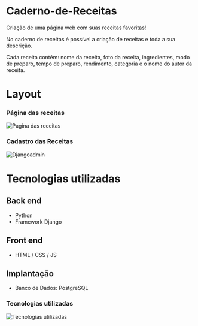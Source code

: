 # Caderno-de-Receitas


Criação de uma página web com suas receitas favoritas! 

No caderno de receitas é possível a criação de receitas e toda a sua descrição.

Cada receita contém:  nome da receita, foto da receita, ingredientes, modo de preparo, 
tempo de preparo, rendimento, categoria e o nome do autor da receita.

# Layout 

### Página das receitas

![Pagina das receitas](https://user-images.githubusercontent.com/90491687/139274752-ca06d477-714c-49d1-840f-7cc83363e102.jpg)

### Cadastro das Receitas 
![Djangoadmin](https://user-images.githubusercontent.com/90491687/139276061-cfb64b09-74df-44ef-888c-5a1bdb293133.jpg)



# Tecnologias utilizadas
## Back end
- Python
- Framework Django

## Front end
- HTML / CSS / JS

## Implantação 
- Banco de Dados: PostgreSQL 

### Tecnologias utilizadas
![Tecnologias utilizadas](https://user-images.githubusercontent.com/90491687/139274866-ba7e9e2e-97cd-462a-b7b0-d1ae3356edd0.jpg)






